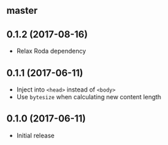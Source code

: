 ## master

## 0.1.2 (2017-08-16)
- Relax Roda dependency

## 0.1.1 (2017-06-11)
- Inject into `<head>` instead of `<body>`
- Use `bytesize` when calculating new content length

## 0.1.0 (2017-06-11)
- Initial release
